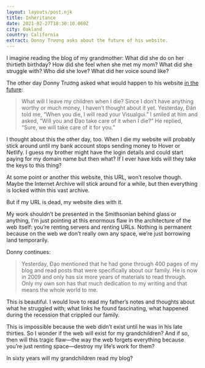 ```yaml
---
layout: layouts/post.njk
title: Inheritance
date: 2021-02-27T18:30:10.060Z
city: Oakland
country: California
extract: Donny Trương asks about the future of his website.
---
```


I imagine reading the blog of my grandmother: What did she do on her thirtieth birthday? How did she feel when she met my mom? What did she struggle with? Who did she love? What did her voice sound like?

The other day Donny Trương asked what would happen to his website [in the future](https://visualgui.com/2021/02/26/inheritance/):

> What will I leave my children when I die? Since I don’t have anything worthy or much money, I haven’t thought about it yet. Yesterday, Đán told me, “When you die, I will read your Visualgui.” I smiled at him and asked, “Will you and Đạo take care of it when I die?” He replied, “Sure, we will take care of it for you.”

I thought about this the other day, too. When I die my website will probably stick around until my bank account stops sending money to Hover or Netlify. I guess my brother might have the login details and could start paying for my domain name but then what? If I ever have kids will they take the keys to this thing?

At some point or another this website, this URL, won’t resolve though. Maybe the Internet Archive will stick around for a while, but then everything is locked within this vast archive.

But if my URL is dead, my website dies with it.

My work shouldn’t be presented in the Smithsonian behind glass or anything, I’m just pointing at this enormous flaw in the architecture of the web itself: you’re renting servers and renting URLs. Nothing is permanent because on the web we don’t really own any space, we’re just borrowing land temporarily.

Donny continues:

> Yesterday, Đạo mentioned that he had gone through 400 pages of my blog and read posts that were specifically about our family. He is now in 2009 and only has six more years of materials to read through. Only my own son has that much dedication to my writing and that means the whole world to me.

This is beautiful. I would love to read my father’s notes and thoughts about what he struggled with; what links he found fascinating, what happened during the recession that crippled our family.

This is impossible because the web didn’t exist until he was in his late thirties. So I wonder if the web will exist for my grandchildren? And if so, then will this tragic flaw—the way the web forgets everything because you’re just renting space—destroy my life’s work for them?

In sixty years will my grandchildren read my blog?

